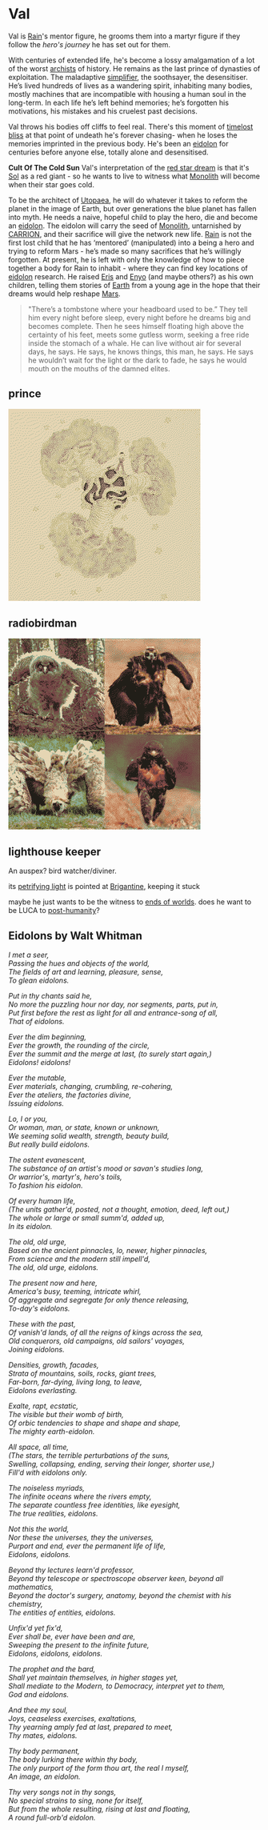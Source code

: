 # Val

Val is [Rain](Rain.md)'s mentor figure, he grooms them into a martyr figure if they follow the *hero's journey* he has set out for them.

With centuries of extended life, he's become a lossy amalgamation of a lot of the worst [archists](forgotten-god-kings.md) of history. He remains as the last prince of dynasties of exploitation. The maladaptive [simplifier](simplifier.md), the soothsayer, the desensitiser. He’s lived hundreds of lives as a wandering spirit, inhabiting many bodies, mostly machines that are incompatible with housing a human soul in the long-term. In each life he’s left behind memories; he’s forgotten his motivations, his mistakes and his cruelest past decisions.

Val throws his bodies off cliffs to feel real. There's this moment of [timelost bliss](darklight.md) at that point of undeath he's forever chasing- when he loses the memories imprinted in the previous body.  He's been an [eidolon](eidolon.md) for centuries before anyone else, totally alone and desensitised.

**Cult Of The Cold Sun** Val's interpretation of the [red star dream](asterasteraster.md) is that it's [Sol](Sol.md) as a red giant - so he wants to live to witness what [Monolith](Monolith.md) will become when their star goes cold.

To be the architect of [Utopaea](Utopia-Planitia.md), he will do whatever it takes to reform the planet in the image of Earth, but over generations the blue planet has fallen into myth. He needs a naive, hopeful child to play the hero, die and become an [eidolon](eidolon.md). The eidolon will carry the seed of [Monolith](Monolith.md), untarnished by [CARRION](CARRION.md), and their sacrifice will give the network new life. [Rain](Rain.md) is not the first lost child that he has ‘mentored’ (manipulated) into a being a hero and trying to reform Mars - he’s made so many sacrifices that he’s willingly forgotten. At present, he is left with only the knowledge of how to piece together a body for Rain to inhabit - where they can find key locations of [eidolon](eidolon.md) research. He raised [Eris](Eris.md) and [Enyo](Enyo.md) (and maybe others?) as his own children, telling them stories of [Earth](Earth.md) from a young age in the hope that their dreams would help reshape [Mars](Mars.md). 

> "There’s a tombstone where your headboard used to be.” They tell him every night before sleep, every night before he dreams big and becomes complete. Then he sees himself floating high above the certainty of his feet, meets some gutless worm, seeking a free ride inside the stomach of a whale. He can live without air for several days, he says. He says, he knows things, this man, he says. He says he wouldn’t wait for the light or the dark to fade, he says he would mouth on the mouths of the damned elites.

## prince
![](img/baobabs.png)

## radiobirdman
![](img/raptors.png)

## lighthouse keeper 
An auspex? bird watcher/diviner. 

its [petrifying light](hardening.md) is pointed at [Brigantine](Brigantine.md), keeping it stuck

maybe he just wants to be the witness to [ends of worlds](storm.md). does he want to be LUCA to [post-humanity](eidolon.md)?

## Eidolons by Walt Whitman

*I met a seer,  
Passing the hues and objects of the world,  
The fields of art and learning, pleasure, sense,  
To glean eidolons.*

*Put in thy chants said he,  
No more the puzzling hour nor day, nor segments, parts, put in,  
Put first before the rest as light for all and entrance-song of all,  
That of eidolons.*

*Ever the dim beginning,  
Ever the growth, the rounding of the circle,  
Ever the summit and the merge at last, (to surely start again,)  
Eidolons! eidolons!*

*Ever the mutable,  
Ever materials, changing, crumbling, re-cohering,  
Ever the ateliers, the factories divine,  
Issuing eidolons.*

*Lo, I or you,  
Or woman, man, or state, known or unknown,  
We seeming solid wealth, strength, beauty build,  
But really build eidolons.*

*The ostent evanescent,  
The substance of an artist's mood or savan's studies long,  
Or warrior's, martyr's, hero's toils,  
To fashion his eidolon.*

*Of every human life,  
(The units gather'd, posted, not a thought, emotion, deed, left out,)  
The whole or large or small summ'd, added up,  
In its eidolon.*

*The old, old urge,  
Based on the ancient pinnacles, lo, newer, higher pinnacles,  
From science and the modern still impell'd,  
The old, old urge, eidolons.*

*The present now and here,  
America's busy, teeming, intricate whirl,  
Of aggregate and segregate for only thence releasing,  
To-day's eidolons.*

*These with the past,  
Of vanish'd lands, of all the reigns of kings across the sea,  
Old conquerors, old campaigns, old sailors' voyages,  
Joining eidolons.*

*Densities, growth, facades,  
Strata of mountains, soils, rocks, giant trees,  
Far-born, far-dying, living long, to leave,  
Eidolons everlasting.*

*Exalte, rapt, ecstatic,  
The visible but their womb of birth,  
Of orbic tendencies to shape and shape and shape,  
The mighty earth-eidolon.*

*All space, all time,  
(The stars, the terrible perturbations of the suns,  
Swelling, collapsing, ending, serving their longer, shorter use,)  
Fill'd with eidolons only.*

*The noiseless myriads,  
The infinite oceans where the rivers empty,  
The separate countless free identities, like eyesight,  
The true realities, eidolons.*

*Not this the world,  
Nor these the universes, they the universes,  
Purport and end, ever the permanent life of life,  
Eidolons, eidolons.*

*Beyond thy lectures learn'd professor,  
Beyond thy telescope or spectroscope observer keen, beyond all mathematics,  
Beyond the doctor's surgery, anatomy, beyond the chemist with his chemistry,  
The entities of entities, eidolons.*

*Unfix'd yet fix'd,  
Ever shall be, ever have been and are,  
Sweeping the present to the infinite future,  
Eidolons, eidolons, eidolons.*

*The prophet and the bard,  
Shall yet maintain themselves, in higher stages yet,  
Shall mediate to the Modern, to Democracy, interpret yet to them,  
God and eidolons.*

*And thee my soul,  
Joys, ceaseless exercises, exaltations,  
Thy yearning amply fed at last, prepared to meet,  
Thy mates, eidolons.*

*Thy body permanent,  
The body lurking there within thy body,  
The only purport of the form thou art, the real I myself,  
An image, an eidolon.*

*Thy very songs not in thy songs,  
No special strains to sing, none for itself,  
But from the whole resulting, rising at last and floating,  
A round full-orb'd eidolon.*